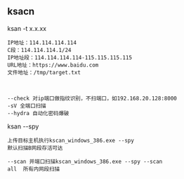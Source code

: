 ## **ksacn**

ksan -t  x.x.xx
```
IP地址：114.114.114.114
C段：114.114.114.1/24
IP地址段：114.114.114.114-115.115.115.115
URL地址：https://www.baidu.com
文件地址：/tmp/target.txt



--check 对ip端口做指纹识别，不扫端口，如192.168.20.128:8000
-sV 全端口扫描
--hydra 自动化密码爆破

```

ksan --spy
```
上传目标主机执行kscan_windows_386.exe --spy
默认扫描B网段存活可达

--scan 并端口扫描kscan_windows_386.exe --spy --scan
all  所有内网段扫描
```